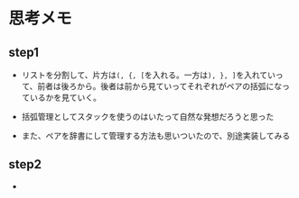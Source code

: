 # 思考メモ

## step1
- リストを分割して、片方は`(, {, [`を入れる。一方は`), }, ]`を入れていって、前者は後ろから。後者は前から見ていってそれぞれがペアの括弧になっているかを見ていく。
- 括弧管理としてスタックを使うのはいたって自然な発想だろうと思った

- また、ペアを辞書にして管理する方法も思いついたので、別途実装してみる

## step2
- 
